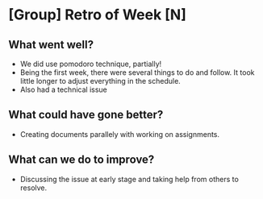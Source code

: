 # [Group] Retro of Week [N]


## What went well?
 - We did use pomodoro technique, partially!
 - Being the first week, there were several things to do and follow. It took little longer to adjust everything in the schedule.
 - Also had a technical issue

## What could have gone better?
 - Creating documents parallely with working on assignments.
  

## What can we do to improve?
 - Discussing the issue at early stage and taking help from others to resolve.